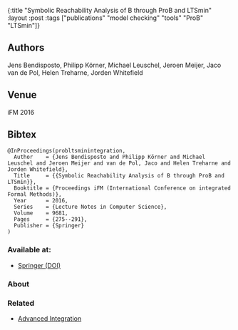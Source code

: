 {:title "Symbolic Reachability Analysis of B through ProB and LTSmin"
 :layout :post
 :tags  ["publications" "model checking" "tools" "ProB" "LTSmin"]}

## Authors
Jens Bendisposto, Philipp Körner, Michael Leuschel, Jeroen Meijer, Jaco van de Pol, Helen Treharne, Jorden Whitefield

## Venue
iFM 2016

## Bibtex

```
@InProceedings(probltsminintegration,
  Author	= {Jens Bendisposto and Philipp Körner and Michael Leuschel and Jeroen Meijer and van de Pol, Jaco and Helen Treharne and Jorden Whitefield},
  Title		= {{Symbolic Reachability Analysis of B through ProB and LTSmin}},
  Booktitle	= {Proceedings iFM (International Conference on integrated Formal Methods)},
  Year		= 2016,
  Series	= {Lecture Notes in Computer Science},
  Volume	= 9681,
  Pages		= {275--291},
  Publisher	= {Springer}
)
```

### Available at:

- [Springer (DOI)](https://doi.org/10.1007/978-3-319-33693-0_18)

### About


### Related

- [Advanced Integration](/posts-output/2018-06-29-iFM18-ltsmin-prob)
